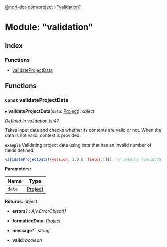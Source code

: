 [@nori-dot-com/project](../README.md) › ["validation"](_validation_.md)

# Module: "validation"

## Index

### Functions

* [validateProjectData](_validation_.md#const-validateprojectdata)

## Functions

### `Const` validateProjectData

▸ **validateProjectData**(`data`: [Project](../interfaces/_specification_.project.md)): *object*

*Defined in [validation.ts:47](https://github.com/nori-dot-eco/nori-dot-com/blob/922a33f/packages/project/src/validation.ts#L47)*

Takes input data and checks whether its contents are valid or not. When the data is not valid, context is provided.

**`example`** <caption>Validating project data using data that has an invalid number of fields defined:</caption>

```js
validateProjectData({version:'1.0.0',fields:[]}); // returns {valid:false, ...errors}
```

**Parameters:**

Name | Type |
------ | ------ |
`data` | [Project](../interfaces/_specification_.project.md) |

**Returns:** *object*

* **errors**? : *Ajv.ErrorObject[]*

* **formattedData**: *[Project](../interfaces/_specification_.project.md)*

* **message**? : *string*

* **valid**: *boolean*

